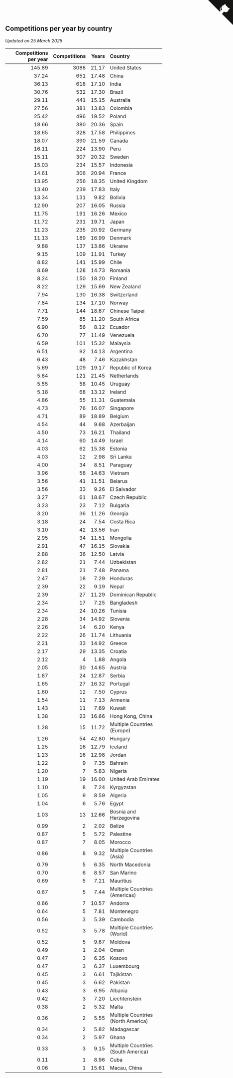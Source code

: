 ## Competitions per year by country

*Updated on 25 March 2025*

| Competitions per year | Competitions | Years | Country |
| ---: | ---: | ---: | :--- |
| 145.89 | 3088 | 21.17 | United States |
| 37.24 | 651 | 17.48 | China |
| 36.13 | 618 | 17.10 | India |
| 30.76 | 532 | 17.30 | Brazil |
| 29.11 | 441 | 15.15 | Australia |
| 27.56 | 381 | 13.83 | Colombia |
| 25.42 | 496 | 19.52 | Poland |
| 18.66 | 380 | 20.36 | Spain |
| 18.65 | 328 | 17.58 | Philippines |
| 18.07 | 390 | 21.59 | Canada |
| 16.11 | 224 | 13.90 | Peru |
| 15.11 | 307 | 20.32 | Sweden |
| 15.03 | 234 | 15.57 | Indonesia |
| 14.61 | 306 | 20.94 | France |
| 13.95 | 256 | 18.35 | United Kingdom |
| 13.40 | 239 | 17.83 | Italy |
| 13.34 | 131 | 9.82 | Bolivia |
| 12.90 | 207 | 16.05 | Russia |
| 11.75 | 191 | 16.26 | Mexico |
| 11.72 | 231 | 19.71 | Japan |
| 11.23 | 235 | 20.92 | Germany |
| 11.13 | 189 | 16.99 | Denmark |
| 9.88 | 137 | 13.86 | Ukraine |
| 9.15 | 109 | 11.91 | Turkey |
| 8.82 | 141 | 15.99 | Chile |
| 8.69 | 128 | 14.73 | Romania |
| 8.24 | 150 | 18.20 | Finland |
| 8.22 | 129 | 15.69 | New Zealand |
| 7.94 | 130 | 16.38 | Switzerland |
| 7.84 | 134 | 17.10 | Norway |
| 7.71 | 144 | 18.67 | Chinese Taipei |
| 7.59 | 85 | 11.20 | South Africa |
| 6.90 | 56 | 8.12 | Ecuador |
| 6.70 | 77 | 11.49 | Venezuela |
| 6.59 | 101 | 15.32 | Malaysia |
| 6.51 | 92 | 14.13 | Argentina |
| 6.43 | 48 | 7.46 | Kazakhstan |
| 5.69 | 109 | 19.17 | Republic of Korea |
| 5.64 | 121 | 21.45 | Netherlands |
| 5.55 | 58 | 10.45 | Uruguay |
| 5.18 | 68 | 13.12 | Ireland |
| 4.86 | 55 | 11.31 | Guatemala |
| 4.73 | 76 | 16.07 | Singapore |
| 4.71 | 89 | 18.89 | Belgium |
| 4.54 | 44 | 9.68 | Azerbaijan |
| 4.50 | 73 | 16.21 | Thailand |
| 4.14 | 60 | 14.49 | Israel |
| 4.03 | 62 | 15.38 | Estonia |
| 4.03 | 12 | 2.98 | Sri Lanka |
| 4.00 | 34 | 8.51 | Paraguay |
| 3.96 | 58 | 14.63 | Vietnam |
| 3.56 | 41 | 11.51 | Belarus |
| 3.56 | 33 | 9.26 | El Salvador |
| 3.27 | 61 | 18.67 | Czech Republic |
| 3.23 | 23 | 7.12 | Bulgaria |
| 3.20 | 36 | 11.26 | Georgia |
| 3.18 | 24 | 7.54 | Costa Rica |
| 3.10 | 42 | 13.56 | Iran |
| 2.95 | 34 | 11.51 | Mongolia |
| 2.91 | 47 | 16.15 | Slovakia |
| 2.88 | 36 | 12.50 | Latvia |
| 2.82 | 21 | 7.44 | Uzbekistan |
| 2.81 | 21 | 7.48 | Panama |
| 2.47 | 18 | 7.29 | Honduras |
| 2.39 | 22 | 9.19 | Nepal |
| 2.39 | 27 | 11.29 | Dominican Republic |
| 2.34 | 17 | 7.25 | Bangladesh |
| 2.34 | 24 | 10.26 | Tunisia |
| 2.28 | 34 | 14.92 | Slovenia |
| 2.26 | 14 | 6.20 | Kenya |
| 2.22 | 26 | 11.74 | Lithuania |
| 2.21 | 33 | 14.92 | Greece |
| 2.17 | 29 | 13.35 | Croatia |
| 2.12 | 4 | 1.88 | Angola |
| 2.05 | 30 | 14.65 | Austria |
| 1.87 | 24 | 12.87 | Serbia |
| 1.65 | 27 | 16.32 | Portugal |
| 1.60 | 12 | 7.50 | Cyprus |
| 1.54 | 11 | 7.13 | Armenia |
| 1.43 | 11 | 7.69 | Kuwait |
| 1.38 | 23 | 16.66 | Hong Kong, China |
| 1.28 | 15 | 11.72 | Multiple Countries (Europe) |
| 1.26 | 54 | 42.80 | Hungary |
| 1.25 | 16 | 12.79 | Iceland |
| 1.23 | 16 | 12.98 | Jordan |
| 1.22 | 9 | 7.35 | Bahrain |
| 1.20 | 7 | 5.83 | Nigeria |
| 1.19 | 19 | 16.00 | United Arab Emirates |
| 1.10 | 8 | 7.24 | Kyrgyzstan |
| 1.05 | 9 | 8.59 | Algeria |
| 1.04 | 6 | 5.76 | Egypt |
| 1.03 | 13 | 12.66 | Bosnia and Herzegovina |
| 0.99 | 2 | 2.02 | Belize |
| 0.87 | 5 | 5.72 | Palestine |
| 0.87 | 7 | 8.05 | Morocco |
| 0.86 | 8 | 9.32 | Multiple Countries (Asia) |
| 0.79 | 5 | 6.35 | North Macedonia |
| 0.70 | 6 | 8.57 | San Marino |
| 0.69 | 5 | 7.21 | Mauritius |
| 0.67 | 5 | 7.44 | Multiple Countries (Americas) |
| 0.66 | 7 | 10.57 | Andorra |
| 0.64 | 5 | 7.81 | Montenegro |
| 0.56 | 3 | 5.39 | Cambodia |
| 0.52 | 3 | 5.78 | Multiple Countries (World) |
| 0.52 | 5 | 9.67 | Moldova |
| 0.49 | 1 | 2.04 | Oman |
| 0.47 | 3 | 6.35 | Kosovo |
| 0.47 | 3 | 6.37 | Luxembourg |
| 0.45 | 3 | 6.61 | Tajikistan |
| 0.45 | 3 | 6.62 | Pakistan |
| 0.43 | 3 | 6.95 | Albania |
| 0.42 | 3 | 7.20 | Liechtenstein |
| 0.38 | 2 | 5.32 | Malta |
| 0.36 | 2 | 5.55 | Multiple Countries (North America) |
| 0.34 | 2 | 5.82 | Madagascar |
| 0.34 | 2 | 5.97 | Ghana |
| 0.33 | 3 | 9.15 | Multiple Countries (South America) |
| 0.11 | 1 | 8.96 | Cuba |
| 0.06 | 1 | 15.61 | Macau, China |


<a href="https://github.com/jonatanklosko/wca_statistics" class="github-corner" aria-label="View source on Github"><svg width="80" height="80" viewBox="0 0 250 250" style="fill:#151513; color:#fff; position: absolute; top: 0; border: 0; right: 0;" aria-hidden="true"><path d="M0,0 L115,115 L130,115 L142,142 L250,250 L250,0 Z"></path><path d="M128.3,109.0 C113.8,99.7 119.0,89.6 119.0,89.6 C122.0,82.7 120.5,78.6 120.5,78.6 C119.2,72.0 123.4,76.3 123.4,76.3 C127.3,80.9 125.5,87.3 125.5,87.3 C122.9,97.6 130.6,101.9 134.4,103.2" fill="currentColor" style="transform-origin: 130px 106px;" class="octo-arm"></path><path d="M115.0,115.0 C114.9,115.1 118.7,116.5 119.8,115.4 L133.7,101.6 C136.9,99.2 139.9,98.4 142.2,98.6 C133.8,88.0 127.5,74.4 143.8,58.0 C148.5,53.4 154.0,51.2 159.7,51.0 C160.3,49.4 163.2,43.6 171.4,40.1 C171.4,40.1 176.1,42.5 178.8,56.2 C183.1,58.6 187.2,61.8 190.9,65.4 C194.5,69.0 197.7,73.2 200.1,77.6 C213.8,80.2 216.3,84.9 216.3,84.9 C212.7,93.1 206.9,96.0 205.4,96.6 C205.1,102.4 203.0,107.8 198.3,112.5 C181.9,128.9 168.3,122.5 157.7,114.1 C157.9,116.9 156.7,120.9 152.7,124.9 L141.0,136.5 C139.8,137.7 141.6,141.9 141.8,141.8 Z" fill="currentColor" class="octo-body"></path></svg></a><style>.github-corner:hover .octo-arm{animation:octocat-wave 560ms ease-in-out}@keyframes octocat-wave{0%,100%{transform:rotate(0)}20%,60%{transform:rotate(-25deg)}40%,80%{transform:rotate(10deg)}}@media (max-width:500px){.github-corner:hover .octo-arm{animation:none}.github-corner .octo-arm{animation:octocat-wave 560ms ease-in-out}}</style>
